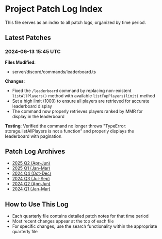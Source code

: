 # Project Patch Log Index

This file serves as an index to all patch logs, organized by time period.

## Latest Patches

### 2024-06-13 15:45 UTC
**Files Modified**:
- server/discord/commands/leaderboard.ts

**Changes**:
- Fixed the `/leaderboard` command by replacing non-existent `listAllPlayers()` method with available `listTopPlayers(limit)` method
- Set a high limit (1000) to ensure all players are retrieved for accurate leaderboard display
- The command now properly retrieves players ranked by MMR for display in the leaderboard

**Testing**: Verified the command no longer throws "TypeError: storage.listAllPlayers is not a function" and properly displays the leaderboard with pagination.

## Patch Log Archives
- [2025 Q2 (Apr-Jun)](./patch_logs/2025-Q2.md)
- [2025 Q1 (Jan-Mar)](./patch_logs/2025-Q1.md)
- [2024 Q4 (Oct-Dec)](./patch_logs/2024-Q4.md)
- [2024 Q3 (Jul-Sep)](./patch_logs/2024-Q3.md)
- [2024 Q2 (Apr-Jun)](./patch_logs/2024-Q2.md)
- [2024 Q1 (Jan-Mar)](./patch_logs/2024-Q1.md)

## How to Use This Log
- Each quarterly file contains detailed patch notes for that time period
- Most recent changes appear at the top of each file
- For specific changes, use the search functionality within the appropriate quarterly file